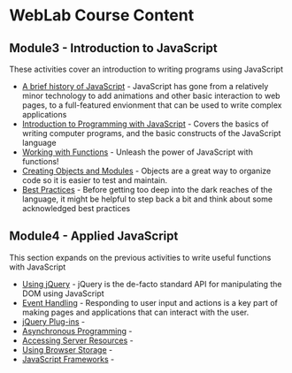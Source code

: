 # WebLab Course Content

## Module3 - Introduction to JavaScript

These activities cover an introduction to writing programs using JavaScript

* [A brief history of JavaScript](?md=./course-content/module3/a_brief_history_of_javascript.md) -
  JavaScript has gone from a relatively minor technology to add animations and
  other basic interaction to web pages, to a full-featured envionment that can
  be used to write complex applications
* [Introduction to Programming with JavaScript](?md=./course-content/module3/introduction_to_javascript.md) -
  Covers the basics of writing computer programs, and the basic constructs of
  the JavaScript language
* [Working with Functions](?md=./course-content/module3/working_with_functions.md) -
  Unleash the power of JavaScript with functions!
* [Creating Objects and Modules](?md=./course-content/module3/creating_objects_and_modules.md) -
  Objects are a great way to organize code so it is easier to test and
  maintain.
* [Best Practices](?md=./course-content/module3/best_practices.md) -
  Before getting too deep into the dark reaches of the language, it might be
  helpful to step back a bit and think about some acknowledged best practices

## Module4 - Applied JavaScript

This section expands on the previous activities to write useful functions with
JavaScript

* [Using jQuery](?md=./course-content/module4/using_jquery.md) -
  jQuery is the de-facto standard API for manipulating the DOM using JavaScript
* [Event Handling](?md=./course-content/module4/event_handling.md) -
  Responding to user input and actions is a key part of making pages and
  applications that can interact with the user.
* [jQuery Plug-ins](?md=./course-content/module4/jquery_plugins.md) -
* [Asynchronous Programming](?md=./course-content/module4/asynchronous_programming.md) -
* [Accessing Server Resources](?md=./course-content/module4/accessing_server_resources.md) -
* [Using Browser Storage](?md=./course-content/module4/using_browser_storage.md) -
* [JavaScript Frameworks](?md=./course-content/module4/javascript_frameworks.md) -

